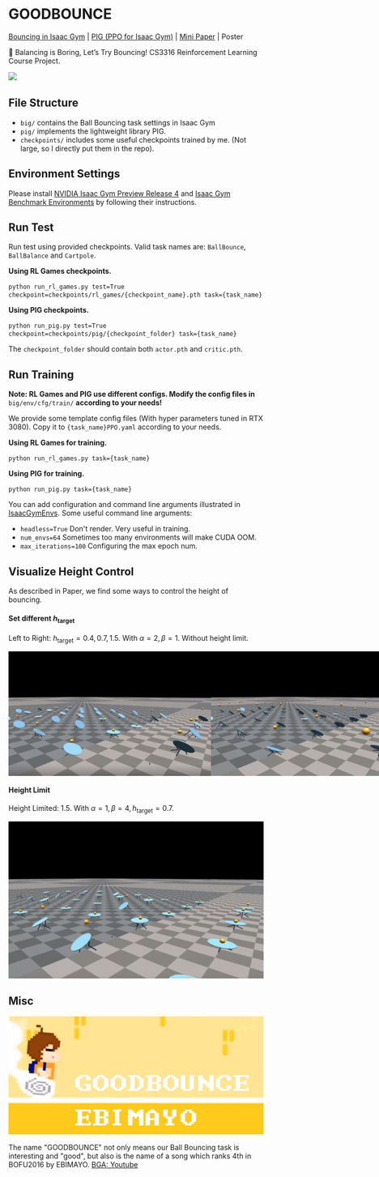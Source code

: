 # GOODBOUNCE

[Bouncing in Isaac Gym](big) | [PIG (PPO for Isaac Gym)](pig) | [Mini Paper](minipaper/minipaper.pdf) | Poster

🏀 Balancing is Boring, Let’s Try Bouncing! CS3316 Reinforcement Learning Course Project.

![](assets/goodbounce.gif)



## File Structure

- `big/` contains the Ball Bouncing task settings in Isaac Gym
- `pig/` implements the lightweight library PIG.
- `checkpoints/` includes some useful checkpoints trained by me. (Not large, so I directly put them in the repo).



## Environment Settings

Please install [NVIDIA Isaac Gym Preview Release 4](https://developer.nvidia.com/isaac-gym) and [Isaac Gym Benchmark Environments](https://github.com/NVIDIA-Omniverse/IsaacGymEnvs) by following their instructions.



## Run Test

Run test using provided checkpoints. Valid task names are: `BallBounce`, `BallBalance` and `Cartpole`.



**Using RL Games checkpoints.**

```
python run_rl_games.py test=True checkpoint=checkpoints/rl_games/{checkpoint_name}.pth task={task_name}
```



**Using PIG checkpoints.**

```
python run_pig.py test=True checkpoint=checkpoints/pig/{checkpoint_folder} task={task_name}
```

The `checkpoint_folder` should contain both `actor.pth` and `critic.pth`.



## Run Training

**Note: RL Games and PIG use different configs. Modify the config files in** `big/env/cfg/train/` **according to your needs!**

We provide some template config files (With hyper parameters tuned in RTX 3080). Copy it to `{task_name}PPO.yaml` according to your needs.



**Using RL Games for training.**

```
python run_rl_games.py task={task_name}
```



**Using PIG for training.**

```
python run_pig.py task={task_name}
```



You can add configuration and command line arguments illustrated in [IsaacGymEnvs](https://github.com/NVIDIA-Omniverse/IsaacGymEnvs). Some useful command line arguments:

- `headless=True`  Don't render. Very useful in training.
- `num_envs=64` Sometimes too many environments will make CUDA OOM.
- `max_iterations=100` Configuring the max epoch num.



## Visualize Height Control

As described in Paper, we find some ways to control the height of bouncing.

#### Set different $h_{\text{target}}$ 

Left to Right: $h_{\text{target}} = 0.4, 0.7, 1.5$.  With $\alpha=2, \beta=1$. Without height limit.

<div style="display: flex;">
  <img src="assets/height_ctrl_0.4.gif" style="flex: 1;" width="400px">
  <img src="assets/height_ctrl_0.7.gif" style="flex: 1;" width="400px">
  <img src="assets/height_ctrl_1.5.gif" style="flex: 1;" width="400px">
</div>



#### Height Limit

Height Limited: 1.5. With $\alpha=1, \beta=4, h_{\text{target}} = 0.7$.

<img src="assets/height_limit.gif" width="600px">




## Misc

![](assets/gb.png) 

The name "GOODBOUNCE" not only means our Ball Bouncing task is interesting and "good", but also is the name of a song which ranks 4th in BOFU2016 by EBIMAYO. [BGA: Youtube](https://www.youtube.com/watch?v=XhzvgF-y6MA)